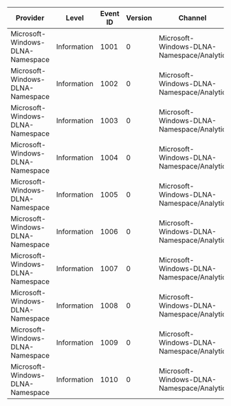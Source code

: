 Provider                          |  Level        |  Event ID  |  Version  |  Channel                                    |  Task                     |  Opcode  |  Keyword  |  Message
----------------------------------|---------------|------------|-----------|---------------------------------------------|---------------------------|----------|-----------|---------
Microsoft-Windows-DLNA-Namespace  |  Information  |  1001      |  0        |  Microsoft-Windows-DLNA-Namespace/Analytic  |  GetThumbnailProvider     |  Start   |           |
Microsoft-Windows-DLNA-Namespace  |  Information  |  1002      |  0        |  Microsoft-Windows-DLNA-Namespace/Analytic  |  GetThumbnailProvider     |  Stop    |           |
Microsoft-Windows-DLNA-Namespace  |  Information  |  1003      |  0        |  Microsoft-Windows-DLNA-Namespace/Analytic  |  Browse                   |  Start   |           |
Microsoft-Windows-DLNA-Namespace  |  Information  |  1004      |  0        |  Microsoft-Windows-DLNA-Namespace/Analytic  |  Browse                   |  Stop    |           |
Microsoft-Windows-DLNA-Namespace  |  Information  |  1005      |  0        |  Microsoft-Windows-DLNA-Namespace/Analytic  |  Search                   |  Start   |           |
Microsoft-Windows-DLNA-Namespace  |  Information  |  1006      |  0        |  Microsoft-Windows-DLNA-Namespace/Analytic  |  Search                   |  Stop    |           |
Microsoft-Windows-DLNA-Namespace  |  Information  |  1007      |  0        |  Microsoft-Windows-DLNA-Namespace/Analytic  |  Results2ShellProperties  |  Start   |           |
Microsoft-Windows-DLNA-Namespace  |  Information  |  1008      |  0        |  Microsoft-Windows-DLNA-Namespace/Analytic  |  Results2ShellProperties  |  Stop    |           |
Microsoft-Windows-DLNA-Namespace  |  Information  |  1009      |  0        |  Microsoft-Windows-DLNA-Namespace/Analytic  |  Discover                 |          |           |
Microsoft-Windows-DLNA-Namespace  |  Information  |  1010      |  0        |  Microsoft-Windows-DLNA-Namespace/Analytic  |  Add                      |          |           |